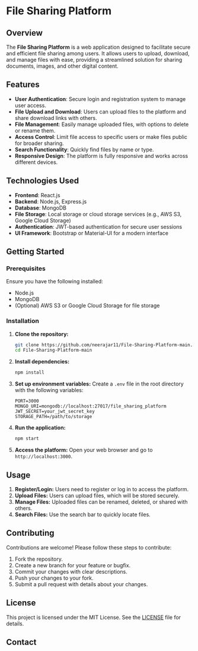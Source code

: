 # File Sharing Platform

## Overview

The **File Sharing Platform** is a web application designed to facilitate secure and efficient file sharing among users. It allows users to upload, download, and manage files with ease, providing a streamlined solution for sharing documents, images, and other digital content.

## Features

- **User Authentication**: Secure login and registration system to manage user access.
- **File Upload and Download**: Users can upload files to the platform and share download links with others.
- **File Management**: Easily manage uploaded files, with options to delete or rename them.
- **Access Control**: Limit file access to specific users or make files public for broader sharing.
- **Search Functionality**: Quickly find files by name or type.
- **Responsive Design**: The platform is fully responsive and works across different devices.

## Technologies Used

- **Frontend**: React.js
- **Backend**: Node.js, Express.js
- **Database**: MongoDB
- **File Storage**: Local storage or cloud storage services (e.g., AWS S3, Google Cloud Storage)
- **Authentication**: JWT-based authentication for secure user sessions
- **UI Framework**: Bootstrap or Material-UI for a modern interface

## Getting Started

### Prerequisites

Ensure you have the following installed:

- Node.js
- MongoDB
- (Optional) AWS S3 or Google Cloud Storage for file storage

### Installation

1. **Clone the repository:**
   ```bash
   git clone https://github.com/neerajar11/File-Sharing-Platform-main.git
   cd File-Sharing-Platform-main
   ```

2. **Install dependencies:**
   ```bash
   npm install
   ```

3. **Set up environment variables:**
   Create a `.env` file in the root directory with the following variables:
   ```env
   PORT=3000
   MONGO_URI=mongodb://localhost:27017/file_sharing_platform
   JWT_SECRET=your_jwt_secret_key
   STORAGE_PATH=/path/to/storage
   ```

4. **Run the application:**
   ```bash
   npm start
   ```

5. **Access the platform:**
   Open your web browser and go to `http://localhost:3000`.

## Usage

1. **Register/Login:** Users need to register or log in to access the platform.
2. **Upload Files:** Users can upload files, which will be stored securely.
3. **Manage Files:** Uploaded files can be renamed, deleted, or shared with others.
4. **Search Files:** Use the search bar to quickly locate files.

## Contributing

Contributions are welcome! Please follow these steps to contribute:

1. Fork the repository.
2. Create a new branch for your feature or bugfix.
3. Commit your changes with clear descriptions.
4. Push your changes to your fork.
5. Submit a pull request with details about your changes.

## License

This project is licensed under the MIT License. See the [LICENSE](LICENSE) file for details.

## Contact
